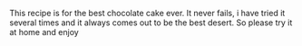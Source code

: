This recipe is for the best  chocolate cake ever. It never fails, i have tried it several times and it always comes out to be the best desert. So please try it at home and enjoy